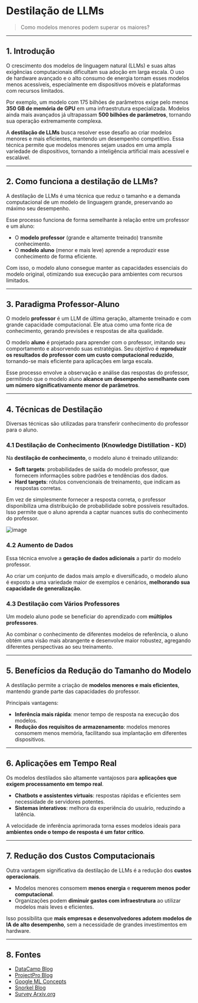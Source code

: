 # **Destilação de LLMs**  

> Como modelos menores podem superar os maiores?  

---
## **1. Introdução**  

O crescimento dos modelos de linguagem natural (LLMs) e suas altas exigências computacionais dificultam sua adoção em larga escala. O uso de hardware avançado e o alto consumo de energia tornam esses modelos menos acessíveis, especialmente em dispositivos móveis e plataformas com recursos limitados.  

Por exemplo, um modelo com 175 bilhões de parâmetros exige pelo menos **350 GB de memória de GPU** em uma infraestrutura especializada. Modelos ainda mais avançados já ultrapassam **500 bilhões de parâmetros**, tornando sua operação extremamente complexa.  

A **destilação de LLMs** busca resolver esse desafio ao criar modelos menores e mais eficientes, mantendo um desempenho competitivo. Essa técnica permite que modelos menores sejam usados em uma ampla variedade de dispositivos, tornando a inteligência artificial mais acessível e escalável.  

---
## **2. Como funciona a destilação de LLMs?**  

A destilação de LLMs é uma técnica que reduz o tamanho e a demanda computacional de um modelo de linguagem grande, preservando ao máximo seu desempenho.  

Esse processo funciona de forma semelhante à relação entre um professor e um aluno:  
- O **modelo professor** (grande e altamente treinado) transmite conhecimento.  
- O **modelo aluno** (menor e mais leve) aprende a reproduzir esse conhecimento de forma eficiente.  

Com isso, o modelo aluno consegue manter as capacidades essenciais do modelo original, otimizando sua execução para ambientes com recursos limitados.  

---
## **3. Paradigma Professor-Aluno**  

O modelo **professor** é um LLM de última geração, altamente treinado e com grande capacidade computacional. Ele atua como uma fonte rica de conhecimento, gerando previsões e respostas de alta qualidade.  

O modelo **aluno** é projetado para aprender com o professor, imitando seu comportamento e absorvendo suas estratégias. Seu objetivo é **reproduzir os resultados do professor com um custo computacional reduzido**, tornando-se mais eficiente para aplicações em larga escala.  

Esse processo envolve a observação e análise das respostas do professor, permitindo que o modelo aluno **alcance um desempenho semelhante com um número significativamente menor de parâmetros**.  

---
## **4. Técnicas de Destilação**  

Diversas técnicas são utilizadas para transferir conhecimento do professor para o aluno.  

### **4.1 Destilação de Conhecimento (Knowledge Distillation - KD)**  

Na **destilação de conhecimento**, o modelo aluno é treinado utilizando:  
- **Soft targets**: probabilidades de saída do modelo professor, que fornecem informações sobre padrões e tendências dos dados.  
- **Hard targets**: rótulos convencionais de treinamento, que indicam as respostas corretas.  

Em vez de simplesmente fornecer a resposta correta, o professor disponibiliza uma distribuição de probabilidade sobre possíveis resultados. Isso permite que o aluno aprenda a captar nuances sutis do conhecimento do professor.  

![image](https://github.com/user-attachments/assets/2b36d437-2db3-4718-ba85-b898e5612490)  

### **4.2 Aumento de Dados**  

Essa técnica envolve a **geração de dados adicionais** a partir do modelo professor.  

Ao criar um conjunto de dados mais amplo e diversificado, o modelo aluno é exposto a uma variedade maior de exemplos e cenários, **melhorando sua capacidade de generalização**.  

### **4.3 Destilação com Vários Professores**  

Um modelo aluno pode se beneficiar do aprendizado com **múltiplos professores**.  

Ao combinar o conhecimento de diferentes modelos de referência, o aluno obtém uma visão mais abrangente e desenvolve maior robustez, agregando diferentes perspectivas ao seu treinamento.  

---
## **5. Benefícios da Redução do Tamanho do Modelo**  

A destilação permite a criação de **modelos menores e mais eficientes**, mantendo grande parte das capacidades do professor.  

Principais vantagens:  
- **Inferência mais rápida**: menor tempo de resposta na execução dos modelos.  
- **Redução dos requisitos de armazenamento**: modelos menores consomem menos memória, facilitando sua implantação em diferentes dispositivos.  

---
## **6. Aplicações em Tempo Real**  

Os modelos destilados são altamente vantajosos para **aplicações que exigem processamento em tempo real**.  

- **Chatbots e assistentes virtuais**: respostas rápidas e eficientes sem necessidade de servidores potentes.  
- **Sistemas interativos**: melhora da experiência do usuário, reduzindo a latência.  

A velocidade de inferência aprimorada torna esses modelos ideais para **ambientes onde o tempo de resposta é um fator crítico**.  

---
## **7. Redução dos Custos Computacionais**  

Outra vantagem significativa da destilação de LLMs é a redução dos **custos operacionais**.  

- Modelos menores consomem **menos energia** e **requerem menos poder computacional**.  
- Organizações podem **diminuir gastos com infraestrutura** ao utilizar modelos mais leves e eficientes.  

Isso possibilita que **mais empresas e desenvolvedores adotem modelos de IA de alto desempenho**, sem a necessidade de grandes investimentos em hardware.  

---
## **8. Fontes**

- [DataCamp Blog](https://www.datacamp.com/blog/distillation-llm)
- [ProjectPro Blog](https://www.projectpro.io/article/llm-distillation/1056)
- [Google ML Concepts](https://developers.google.com/machine-learning/crash-course/llm/tuning)
- [Snorkel Blog](https://snorkel.ai/blog/llm-distillation-demystified-a-complete-guide/)
- [Survey Arxiv.org](https://arxiv.org/abs/2402.13116) 
